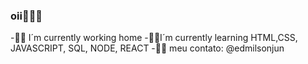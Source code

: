 ### oii👏👏👏


-🐱‍💻 I´m currently working home 
-🐱‍💻I´m currently learning HTML,CSS, JAVASCRIPT, SQL, NODE, REACT
-👨‍🎓 meu contato: @edmilsonjun
